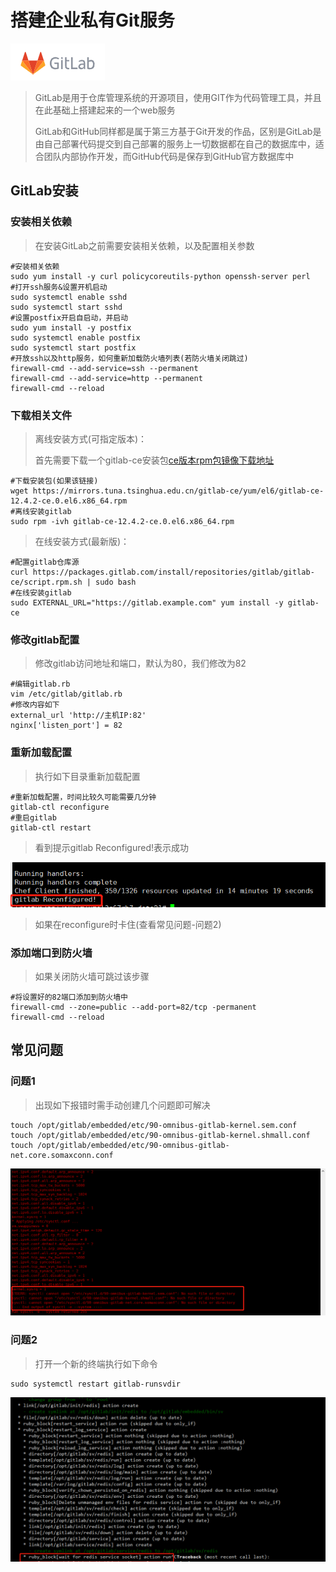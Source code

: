 # 搭建企业私有Git服务

![image-20211008153815677](./images/image-20211008153815677.png)

> GitLab是用于仓库管理系统的开源项目，使用GIT作为代码管理工具，并且在此基础上搭建起来的一个web服务
>
> GitLab和GitHub同样都是属于第三方基于Git开发的作品，区别是GitLab是由自己部署代码提交到自己部署的服务上一切数据都在自己的数据库中，适合团队内部协作开发，而GitHub代码是保存到GitHub官方数据库中

## GitLab安装

### 安装相关依赖

> 在安装GitLab之前需要安装相关依赖，以及配置相关参数

~~~shell
#安装相关依赖
sudo yum install -y curl policycoreutils-python openssh-server perl
#打开ssh服务&设置开机启动
sudo systemctl enable sshd
sudo systemctl start sshd
#设置postfix开启自启动，并启动
sudo yum install -y postfix
sudo systemctl enable postfix
sudo systemctl start postfix
#开放ssh以及http服务，如何重新加载防火墙列表(若防火墙关闭跳过)
firewall-cmd --add-service=ssh --permanent
firewall-cmd --add-service=http --permanent
firewall-cmd --reload
~~~

### 下载相关文件

> 离线安装方式(可指定版本)：
>
> 首先需要下载一个gitlab-ce安装包[ce版本rpm包镜像下载地址](https://mirrors.tuna.tsinghua.edu.cn/gitlab-ce/yum/)

~~~shell
#下载安装包(如果该链接)
wget https://mirrors.tuna.tsinghua.edu.cn/gitlab-ce/yum/el6/gitlab-ce-12.4.2-ce.0.el6.x86_64.rpm
#离线安装gitlab
sudo rpm -ivh gitlab-ce-12.4.2-ce.0.el6.x86_64.rpm
~~~

> 在线安装方式(最新版)：

~~~shell
#配置gitlab仓库源
curl https://packages.gitlab.com/install/repositories/gitlab/gitlab-ce/script.rpm.sh | sudo bash
#在线安装gitlab
sudo EXTERNAL_URL="https://gitlab.example.com" yum install -y gitlab-ce
~~~

### 修改gitlab配置

> 修改gitlab访问地址和端口，默认为80，我们修改为82

~~~shell
#编辑gitlab.rb
vim /etc/gitlab/gitlab.rb
#修改内容如下
external_url 'http://主机IP:82'
nginx['listen_port'] = 82
~~~

### 重新加载配置

> 执行如下目录重新加载配置

~~~shell
#重新加载配置，时间比较久可能需要几分钟
gitlab-ctl reconfigure
#重启gitlab
gitlab-ctl restart
~~~

> 看到提示gitlab Reconfigured!表示成功

![image-20211009114308111](./images/image-20211009114308111.png)

> 如果在reconfigure时卡住(查看常见问题-问题2)

### 添加端口到防火墙

> 如果关闭防火墙可跳过该步骤

~~~shell
#将设置好的82端口添加到防火墙中
firewall-cmd --zone=public --add-port=82/tcp -permanent
firewall-cmd --reload
~~~

## 常见问题

### 问题1

> 出现如下报错时需手动创建几个问题即可解决

~~~shell
touch /opt/gitlab/embedded/etc/90-omnibus-gitlab-kernel.sem.conf
touch /opt/gitlab/embedded/etc/90-omnibus-gitlab-kernel.shmall.conf
touch /opt/gitlab/embedded/etc/90-omnibus-gitlab-net.core.somaxconn.conf
~~~

![image-20211009112124837](./images/image-20211009112124837.png)

### 问题2

> 打开一个新的终端执行如下命令

~~~shell
sudo systemctl restart gitlab-runsvdir
~~~

![image-20211009112408569](./images/image-20211009112408569.png)
